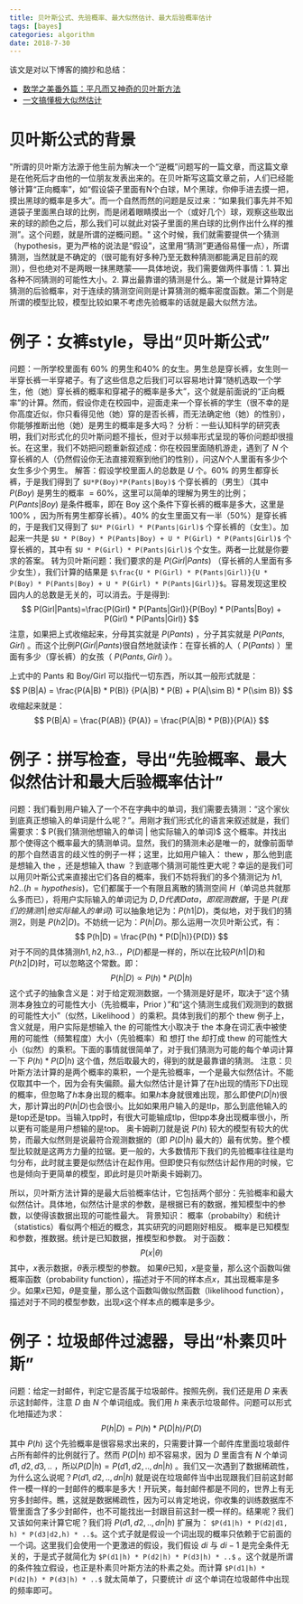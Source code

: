 ```yaml
---
title: 贝叶斯公式、先验概率、最大似然估计、最大后验概率估计
tags: [bayes]
categories: algorithm
date: 2018-7-30
---
```


该文是对以下博客的摘抄和总结：
- [数学之美番外篇：平凡而又神奇的贝叶斯方法](http://mindhacks.cn/2008/09/21/the-magical-bayesian-method/)
- [一文搞懂极大似然估计](https://zhuanlan.zhihu.com/p/26614750)

# 贝叶斯公式的背景
"所谓的贝叶斯方法源于他生前为解决一个“逆概”问题写的一篇文章，而这篇文章是在他死后才由他的一位朋友发表出来的。在贝叶斯写这篇文章之前，人们已经能够计算“正向概率”，如“假设袋子里面有N个白球，M个黑球，你伸手进去摸一把，摸出黑球的概率是多大”。而一个自然而然的问题是反过来：“如果我们事先并不知道袋子里面黑白球的比例，而是闭着眼睛摸出一个（或好几个）球，观察这些取出来的球的颜色之后，那么我们可以就此对袋子里面的黑白球的比例作出什么样的推测”。这个问题，就是所谓的逆概问题。"
这个时候，我们就需要提供一个猜测（hypothesis，更为严格的说法是“假设”，这里用“猜测”更通俗易懂一点），所谓猜测，当然就是不确定的（很可能有好多种乃至无数种猜测都能满足目前的观测），但也绝对不是两眼一抹黑瞎蒙——具体地说，我们需要做两件事情：1. 算出各种不同猜测的可能性大小。2. 算出最靠谱的猜测是什么。第一个就是计算特定猜测的后验概率，对于连续的猜测空间则是计算猜测的概率密度函数。第二个则是所谓的模型比较，模型比较如果不考虑先验概率的话就是最大似然方法。
# 例子：女裤style，导出“贝叶斯公式”
问题：一所学校里面有 $60\%$ 的男生和$40\%$ 的女生。男生总是穿长裤，女生则一半穿长裤一半穿裙子。有了这些信息之后我们可以容易地计算“随机选取一个学生，他（她）穿长裤的概率和穿裙子的概率是多大”，这个就是前面说的“正向概率”的计算。然而，假设你走在校园中，迎面走来一个穿长裤的学生（很不幸的是你高度近似，你只看得见他（她）穿的是否长裤，而无法确定他（她）的性别），你能够推断出他（她）是男生的概率是多大吗？
分析：一些认知科学的研究表明，我们对形式化的贝叶斯问题不擅长，但对于以频率形式呈现的等价问题却很擅长。在这里，我们不妨把问题重新叙述成：你在校园里面随机游走，遇到了 $N$ 个穿长裤的人（仍然假设你无法直接观察到他们的性别），问这$N$个人里面有多少个女生多少个男生。
解答：假设学校里面人的总数是 $U$ 个。$60\%$ 的男生都穿长裤，于是我们得到了 `$U*P(Boy)*P(Pants|Boy)$` 个穿长裤的（男生）（其中 $P(Boy)$ 是男生的概率 $= 60\%$，这里可以简单的理解为男生的比例；$P(Pants|Boy)$ 是条件概率，即在 Boy 这个条件下穿长裤的概率是多大，这里是 $100\%$ ，因为所有男生都穿长裤）。$40\%$ 的女生里面又有一半（$50\%$）是穿长裤的，于是我们又得到了 `$U* P(Girl) * P(Pants|Girl)$` 个穿长裤的（女生）。加起来一共是 `$U * P(Boy) * P(Pants|Boy) + U * P(Girl) * P(Pants|Girl)$` 个穿长裤的，其中有 `$U * P(Girl) * P(Pants|Girl)$` 个女生。两者一比就是你要求的答案。
转为贝叶斯问题：我们要求的是 $P(Girl|Pants)$ （穿长裤的人里面有多少女生），我们计算的结果是 `$\frac{U * P(Girl) * P(Pants|Girl)}{U * P(Boy) * P(Pants|Boy) + U * P(Girl) * P(Pants|Girl)}$`。容易发现这里校园内人的总数是无关的，可以消去。于是得到:
$$
P(Girl|Pants)=\frac{P(Girl) * P(Pants|Girl)}{P(Boy) * P(Pants|Boy) + P(Girl) * P(Pants|Girl)}
$$
注意，如果把上式收缩起来，分母其实就是 $P(Pants)$ ，分子其实就是 $P(Pants, Girl)$ 。而这个比例$P(Girl|Pants)$很自然地就读作：在穿长裤的人（ $P(Pants)$ ）里面有多少（穿长裤）的女孩（ $P(Pants, Girl)$ ）。

上式中的 Pants 和 Boy/Girl 可以指代一切东西，所以其一般形式就是：
$$
P(B|A) = \frac{P(A|B) * P(B)} {P(A|B) * P(B) + P(A|\sim B) * P(\sim B)}
$$
收缩起来就是：
$$
P(B|A) = \frac{P(AB)} {P(A)} = \frac{P(A|B) * P(B)}{P(A)}
$$

# 例子：拼写检查，导出“先验概率、最大似然估计和最大后验概率估计”
问题：我们看到用户输入了一个不在字典中的单词，我们需要去猜测：“这个家伙到底真正想输入的单词是什么呢？”。用刚才我们形式化的语言来叙述就是，我们需要求：$ P(我们猜测他想输入的单词 | 他实际输入的单词)$ 这个概率。并找出那个使得这个概率最大的猜测单词。显然，我们的猜测未必是唯一的，就像前面举的那个自然语言的歧义性的例子一样；这里，比如用户输入： thew ，那么他到底是想输入 the ，还是想输入 thaw ？到底哪个猜测可能性更大呢？幸运的是我们可以用贝叶斯公式来直接出它们各自的概率，我们不妨将我们的多个猜测记为 $h1, h2 .. (h=hypothesis)$，它们都属于一个有限且离散的猜测空间 $H$（单词总共就那么多而已），将用户实际输入的单词记为 $D, D 代表 Data ，即观测数据$，于是
$P(我们的猜测1 | 他实际输入的单词)$ 可以抽象地记为：$P(h1 | D)$，类似地，对于我们的猜测2，则是 $P(h2 | D)$。不妨统一记为：$P(h | D)$。那么运用一次贝叶斯公式，有：
$$
P(h|D) = \frac{P(h) * P(D|h)}{P(D)}
$$
对于不同的具体猜测$h1, h2, h3..$，$P(D)$都是一样的，所以在比较$P(h1 | D)$和$P(h2 | D)$时，可以忽略这个常数。即：
$$
P(h|D) \propto P(h) * P(D|h)
$$
这个式子的抽象含义是：对于给定观测数据，一个猜测是好是坏，取决于“这个猜测本身独立的可能性大小（先验概率，Prior ）”和“这个猜测生成我们观测到的数据的可能性大小”（似然，Likelihood ）的乘积。具体到我们的那个 thew 例子上，含义就是，用户实际是想输入 the 的可能性大小取决于 the 本身在词汇表中被使用的可能性（频繁程度）大小（先验概率）和 想打 the 却打成 thew 的可能性大小（似然）的乘积。下面的事情就很简单了，对于我们猜测为可能的每个单词计算一下 $P(h) * P(D | h)$ 这个值，然后取最大的，得到的就是最靠谱的猜测。
注意：贝叶斯方法计算的是两个概率的乘积，一个是先验概率，一个是最大似然估计。不能仅取其中一个，因为会有失偏颇。最大似然估计是计算了在$h$出现的情形下$D$出现的概率，但忽略了$h$本身出现的概率。如果$h$本身就很难出现，那么即使$P(D|h)$很大，那计算出的$P(h|D)$也会很小。比如如果用户输入的是tlp，那么到底他输入的是top还是tpp。当输入tpp时，有很大可能输成tlp，但tpp本身出现概率很小，所以更有可能是用户想输的是top。
奥卡姆剃刀就是说 $P(h)$ 较大的模型有较大的优势，而最大似然则是说最符合观测数据的（即 $P(D | h)$ 最大的）最有优势。整个模型比较就是这两方力量的拉锯。更一般的，大多数情形下我们的先验概率往往是均匀分布，此时就主要是似然估计在起作用。但即使只有似然估计起作用的时候，它也是倾向于更简单的模型，即此时是贝叶斯奥卡姆剃刀。

所以，贝叶斯方法计算的是最大后验概率估计，它包括两个部分：先验概率和最大似然估计。具体地，似然估计是求的参数，是根据已有的数据，推知模型中的参数，以使得该数据出现的可能性最大。
背景知识：
概率（probabilty）和统计（statistics）看似两个相近的概念，其实研究的问题刚好相反。
概率是已知模型和参数，推数据。统计是已知数据，推模型和参数。
对于函数：
$$
P(x|\theta)
$$
其中，$x$表示数据，$\theta$表示模型的参数。
如果$\theta$已知，$x$是变量，那么这个函数叫做概率函数（probability function），描述对于不同的样本点$x$，其出现概率是多少。如果$x$已知，$\theta$是变量，那么这个函数叫做似然函数（likelihood function），描述对于不同的模型参数，出现$x$这个样本点的概率是多少。

# 例子：垃圾邮件过滤器，导出“朴素贝叶斯”
问题：给定一封邮件，判定它是否属于垃圾邮件。按照先例，我们还是用 $D$ 来表示这封邮件，注意 $D$ 由 $N$ 个单词组成。我们用 $h$ 来表示垃圾邮件。问题可以形式化地描述为求：
$$
P(h|D) = P(h) * P(D|h) / P(D)
$$
其中 $P(h)$ 这个先验概率是很容易求出来的，只需要计算一个邮件库里面垃圾邮件占所有邮件的比例就行了。然而 $P(D|h)$ 却不容易求，因为 $D$ 里面含有 $N$ 个单词 $d1, d2, d3, ..$ ，所以$P(D|h) = P(d1,d2,..,dn|h)$ 。我们又一次遇到了数据稀疏性，为什么这么说呢？$P(d1,d2,..,dn|h)$ 就是说在垃圾邮件当中出现跟我们目前这封邮件一模一样的一封邮件的概率是多大！开玩笑，每封邮件都是不同的，世界上有无穷多封邮件。瞧，这就是数据稀疏性，因为可以肯定地说，你收集的训练数据库不管里面含了多少封邮件，也不可能找出一封跟目前这封一模一样的。结果呢？我们又该如何来计算它呢？我们将 $P(d1,d2,..,dn|h)$  扩展为： `$P(d1|h) * P(d2|d1, h) * P(d3|d2,h) * ..$`。这个式子就是假设一个词出现的概率只依赖于它前面的一个词。这里我们会使用一个更激进的假设，我们假设 $di$ 与 $di-1$ 是完全条件无关的，于是式子就简化为 `$P(d1|h) * P(d2|h) * P(d3|h) * ..$` 。这个就是所谓的条件独立假设，也正是朴素贝叶斯方法的朴素之处。而计算 `$P(d1|h) * P(d2|h) * P(d3|h) * ..$` 就太简单了，只要统计 $di$ 这个单词在垃圾邮件中出现的频率即可。

